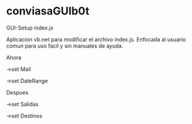 # conviasaGUIb0t
GUI-Setup index.js 

Aplicacion vb.net para modificar el archivo index.js. Enfocada al usuario comun para uso facil y sin manuales de ayuda. 

Ahora

->set Mail

->set DateRange

Despues

->set Salidas

->set Destinos
